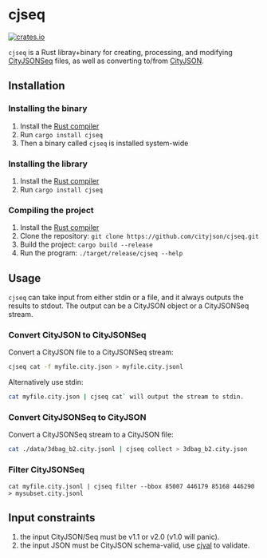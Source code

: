 
# cjseq

[![crates.io](https://img.shields.io/crates/v/cjseq.svg)](https://crates.io/crates/cjseq)

`cjseq` is a Rust libray+binary for creating, processing, and modifying [CityJSONSeq](https://cityjson.org/cityjsonseq) files, as well as converting to/from [CityJSON](https://cityjson.org).

## Installation

### Installing the binary

1. Install the [Rust compiler](https://www.rust-lang.org/learn/get-started)
2. Run `cargo install cjseq`
3. Then a binary called `cjseq` is installed system-wide

### Installing the library

1. Install the [Rust compiler](https://www.rust-lang.org/learn/get-started)
2. Run `cargo install cjseq`

### Compiling the project

1. Install the [Rust compiler](https://www.rust-lang.org/learn/get-started)
2. Clone the repository: `git clone https://github.com/cityjson/cjseq.git`
3. Build the project: `cargo build --release`
4. Run the program: `./target/release/cjseq --help`

## Usage

`cjseq` can take input from either stdin or a file, and it always outputs the results to stdout. 
The output can be a CityJSON object or a CityJSONSeq stream.

### Convert CityJSON to CityJSONSeq

Convert a CityJSON file to a CityJSONSeq stream:

```sh
cjseq cat -f myfile.city.json > myfile.city.jsonl
```

Alternatively use stdin:

```sh
cat myfile.city.json | cjseq cat` will output the stream to stdin.
```

### Convert CityJSONSeq to CityJSON

Convert a CityJSONSeq stream to a CityJSON file:

```sh
cat ./data/3dbag_b2.city.jsonl | cjseq collect > 3dbag_b2.city.json
```

### Filter CityJSONSeq

`cat myfile.city.jsonl | cjseq filter --bbox 85007 446179 85168 446290 > mysubset.city.jsonl`

## Input constraints

  1. the input CityJSON/Seq must be v1.1 or v2.0 (v1.0 will panic).
  2. the input JSON must be CityJSON schema-valid, use [cjval](https://github.com/cityjson/cjval) to validate.
